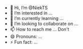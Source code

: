 - 👋 Hi, I’m @NiekTS
- 👀 I’m interested in ...
- 🌱 I’m currently learning ...
- 💞️ I’m looking to collaborate on ...
- 📫 How to reach me ... Don't
- 😄 Pronouns: ...
- ⚡ Fun fact: ...

<!---
NiekTS/NiekTS is a ✨ special ✨ repository because its `README.md` (this file) appears on your GitHub profile.
You can click the Preview link to take a look at your changes.
--->
